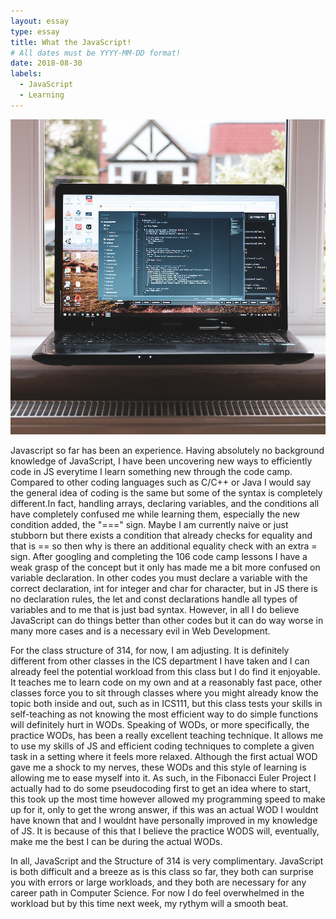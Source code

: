 ```yaml
---
layout: essay
type: essay
title: What the JavaScript!
# All dates must be YYYY-MM-DD format!
date: 2018-08-30
labels:
  - JavaScript
  - Learning
---
```


<img class="ui tiny left circular floated image" src="../images/javascript.png">


Javascript so far has been an experience. Having absolutely no background knowledge of JavaScript, I have been uncovering new ways to efficiently code in JS everytime I learn something new through the code camp. Compared to other coding languages such as C/C++ or Java I would say the general idea of coding is the same but some of the syntax is completely different.In fact, handling arrays, declaring variables, and the conditions all have completely confused me while learning them, especially the new condition added, the "===" sign. Maybe I am currently naive or just stubborn but there exists a condition that already checks for equality and that is == so then why is there an additional equality check with an extra = sign. After googling and completing the 106 code camp lessons I have a weak grasp of the concept but it only has made me a bit more confused on variable declaration. In other codes you must declare a variable with the correct declaration, int for integer and char for character, but in JS there is no declaration rules, the let and const declarations handle all types of variables and to me that is just bad syntax. However, in all I do believe JavaScript can do things better than other codes but it can do way worse in many more cases and is a necessary evil in Web Development.

For the class structure of 314, for now, I am adjusting. It is definitely different from other classes in the ICS department I have taken and I can already feel the potential workload from this class but I do find it enjoyable. It teaches me to learn code on my own and at a reasonably fast pace, other classes force you to sit through classes where you might already know the topic both inside and out, such as in ICS111, but this class tests your skills in self-teaching as not knowing the most efficient way to do simple functions will definitely hurt in WODs. Speaking of WODs, or more specifically, the practice WODs, has been a really excellent teaching technique. It allows me to use my skills of JS and efficient coding techniques to complete a given task in a setting where it feels more relaxed. Although the first actual WOD gave me a shock to my nerves, these WODs and this style of learning is allowing me to ease myself into it. As such, in the Fibonacci Euler Project I actually had to do some pseudocoding first to get an idea where to start, this took up the most time however allowed my programming speed to make up for it, only to get the wrong answer, if this was an actual WOD I wouldnt have known that and I wouldnt have personally improved in my knowledge of JS. It is because of this that I believe the practice WODS will, eventually, make me the best I can be during the actual WODs.

In all, JavaScript and the Structure of 314 is very complimentary. JavaScript is both difficult and a breeze as is this class so far, they both can surprise you with errors or large workloads, and they both are necessary for any career path in Computer Science. For now I do feel overwhelmed in the workload but by this time next week, my rythym will a smooth beat.
